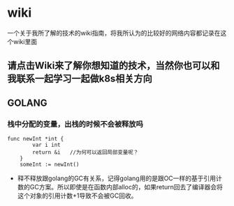 # wiki
一个关于我所了解的技术的wiki指南，将我所认为的比较好的网络内容都记录在这个wiki里面

## 请点击Wiki来了解你想知道的技术，当然你也可以和我联系一起学习一起做k8s相关方向

## GOLANG

### 栈中分配的变量，出栈的时候不会被释放吗
```
func newInt *int {
        var i int
        return &i   //为何可以返回局部变量呢？
    }
    someInt := newInt()
```

- 释不释放跟golang的GC有关系，记得golang用的是跟OC一样的基于引用计数的GC方案。所以即使是在函数内部alloc的，如果return回去了编译器会将这个对象的引用计数+1导致不会被GC回收。
